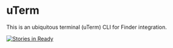 # uTerm

This is an ubiquitous terminal (uTerm) CLI for Finder integration.

[![Stories in Ready](https://badge.waffle.io/v2-labs/uterm.svg?label=ready&title=Ready)](http://waffle.io/v2-labs/uterm)
